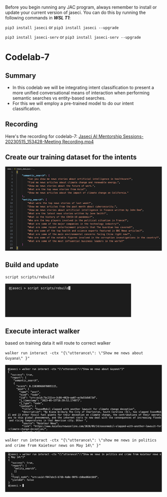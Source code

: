 Before you begin running any JAC program, always remember to install or update your current version of jaseci. You can do this by running the following commands in __*WSL T1*__:

`pip3 install jaseci` or `pip3 install jaseci --upgrade`

`pip3 install jaseci-serv` or `pip3 install jaseci-serv --upgrade`

# Codelab-7

## Summary

* In this codelab we will be integrating intent classification to present a more unified conversational means of interaction when performing semantic searches vs entity-based searches.
* For this we will employ a pre-trained model to do our intent classification.

## Recording

Here's the recording for codelab-7: [Jaseci AI Mentorship Sessions-20230515_153428-Meeting Recording.mp4](https://v75corp-my.sharepoint.com/personal/eldon_marks_v75inc_com/_layouts/15/stream.aspx?id=%2Fpersonal%2Feldon%5Fmarks%5Fv75inc%5Fcom%2FDocuments%2FRecordings%2FJaseci%20AI%20Mentorship%20Sessions%2D20230515%5F153428%2DMeeting%20Recording%2Emp4&ga=1)


## Create our training dataset for the intents

![alt text](https://github.com/Jaseci-Labs/inr-codelabs/blob/codelab-7/images/c7_intent_data.png?raw=true)

## Build and update

`script scripts/rebuild`

![alt text](https://github.com/Jaseci-Labs/inr-codelabs/blob/codelab-7/images/c7_build_update.png?raw=true)

## Execute interact walker

based on training data it will route to correct walker

`walker run interact -ctx "{\"utterance\": \"Show me news about Guyana\" }"`

![alt text](https://github.com/Jaseci-Labs/inr-codelabs/blob/codelab-7/images/c7_execute_interact_walker_1.png?raw=true)

`walker run interact -ctx "{\"utterance\": \"show me news in politics and crime from Kaieteur news on May 14\" }"`

![alt text](https://github.com/Jaseci-Labs/inr-codelabs/blob/codelab-7/images/c7_execute_interact_walker_2.png?raw=true)